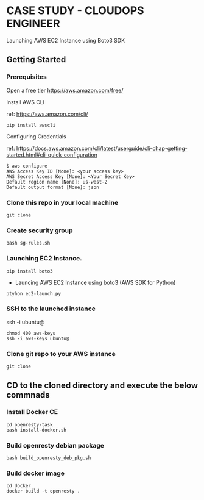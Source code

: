 # CASE STUDY - CLOUDOPS ENGINEER

Launching AWS EC2 Instance using Boto3 SDK

## Getting Started

### Prerequisites

Open a free tier https://aws.amazon.com/free/

Install AWS CLI

ref: https://aws.amazon.com/cli/
```
pip install awscli
```

Configuring Credentials

ref: https://docs.aws.amazon.com/cli/latest/userguide/cli-chap-getting-started.html#cli-quick-configuration

```
$ aws configure
AWS Access Key ID [None]: <your access key>
AWS Secret Access Key [None]: <Your Secret Key>
Default region name [None]: us-west-2
Default output format [None]: json
```

### Clone this repo in your local machine

```
git clone 
```

### Create security group

```
bash sg-rules.sh
```

### Launching EC2 Instance.

```
pip install boto3
```
* Launcing AWS EC2 Instance using boto3 (AWS SDK for Python)
```
ptyhon ec2-launch.py
```

### SSH to the launched instance 

ssh -i <aws-ssh-keys> ubuntu@<public-ip>

```
chmod 400 aws-keys
ssh -i aws-keys ubuntu@
```

### Clone git repo to your AWS instance

```
git clone
```

## CD to the cloned directory and execute the below commnads 

### Install Docker CE 

```
cd openresty-task
bash install-docker.sh
```

### Build openresty debian package

```
bash build_openresty_deb_pkg.sh
```

### Build docker image 

```
cd docker 
docker build -t openresty .
```


